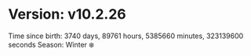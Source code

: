 # Version: v10.2.26
Time since birth: 3740 days, 89761 hours, 5385660 minutes, 323139600 seconds
Season: Winter ❄️
